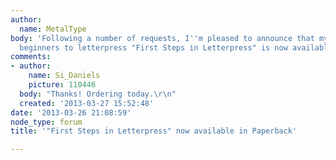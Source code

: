 ```yaml
---
author:
  name: MetalType
body: 'Following a number of requests, I''m pleased to announce that my book for absolute
  beginners to letterpress "First Steps in Letterpress" is now available as a Paperback:  http://j.mp/10f3UmO '
comments:
- author:
    name: Si_Daniels
    picture: 110446
  body: "Thanks! Ordering today.\r\n"
  created: '2013-03-27 15:52:48'
date: '2013-03-26 21:08:59'
node_type: forum
title: '"First Steps in Letterpress" now available in Paperback'

---
```

